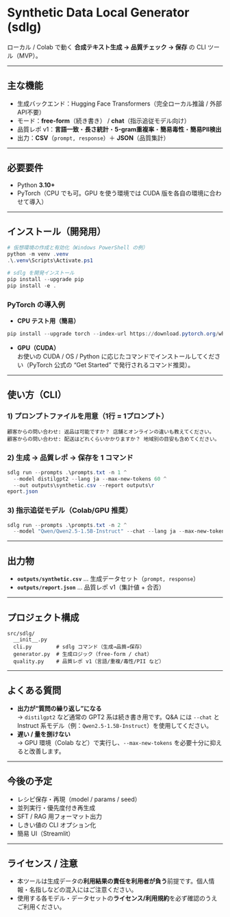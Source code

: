 # Synthetic Data Local Generator (sdlg)

ローカル / Colab で動く **合成テキスト生成 → 品質チェック → 保存** の CLI ツール（MVP）。

---

## 主な機能
- 生成バックエンド：Hugging Face Transformers（完全ローカル推論 / 外部API不要）
- モード：**free-form**（続き書き） / **chat**（指示追従モデル向け）
- 品質レポ v1：**言語一致**・**長さ統計**・**5-gram重複率**・**簡易毒性**・**簡易PII検出**
- 出力：**CSV**（`prompt, response`）＋ **JSON**（品質集計）

---

## 必要要件
- Python **3.10+**
- PyTorch（CPU でも可。GPU を使う環境では CUDA 版を各自の環境に合わせて導入）

---

## インストール（開発用）
```powershell
# 仮想環境の作成と有効化（Windows PowerShell の例）
python -m venv .venv
.\.venv\Scripts\Activate.ps1

# sdlg を開発インストール
pip install --upgrade pip
pip install -e .
```

### PyTorch の導入例
- **CPU テスト用（簡易）**
```powershell
pip install --upgrade torch --index-url https://download.pytorch.org/whl/cpu
```
- **GPU（CUDA）**  
  お使いの CUDA / OS / Python に応じたコマンドでインストールしてください（PyTorch 公式の “Get Started” で発行されるコマンド推奨）。

---

## 使い方（CLI）

### 1) プロンプトファイルを用意（1行 = 1プロンプト）
```text
顧客からの問い合わせ: 返品は可能ですか？ 店舗とオンラインの違いも教えてください。
顧客からの問い合わせ: 配送はどれくらいかかりますか？ 地域別の目安も含めてください。
```

### 2) 生成 → 品質レポ → 保存を 1 コマンド
```powershell
sdlg run --prompts .\prompts.txt -n 1 ^
  --model distilgpt2 --lang ja --max-new-tokens 60 ^
  --out outputs\synthetic.csv --report outputs\report.json
```

### 3) 指示追従モデル（Colab/GPU 推奨）
```powershell
sdlg run --prompts .\prompts.txt -n 2 ^
  --model "Qwen/Qwen2.5-1.5B-Instruct" --chat --lang ja --max-new-tokens 120
```

---

## 出力物
- **`outputs/synthetic.csv`** … 生成データセット（`prompt, response`）
- **`outputs/report.json`** … 品質レポ v1（集計値 + 合否）

---

## プロジェクト構成
```text
src/sdlg/
  __init__.py
  cli.py        # sdlg コマンド（生成→品質→保存）
  generator.py  # 生成ロジック（free-form / chat）
  quality.py    # 品質レポ v1（言語/重複/毒性/PII など）
```

---

## よくある質問
- **出力が“質問の繰り返し”になる**  
  → `distilgpt2` など通常の GPT2 系は続き書き用です。Q&A には `--chat` と Instruct 系モデル（例：`Qwen2.5-1.5B-Instruct`）を使用してください。  
- **遅い / 量を捌けない**  
  → GPU 環境（Colab など）で実行し、`--max-new-tokens` を必要十分に抑えると改善します。

---

## 今後の予定
- レシピ保存・再現（model / params / seed）
- 並列実行・優先度付き再生成
- SFT / RAG 用フォーマット出力
- しきい値の CLI オプション化
- 簡易 UI（Streamlit）

---

## ライセンス / 注意
- 本ツールは生成データの**利用結果の責任を利用者が負う**前提です。個人情報・名指しなどの混入にはご注意ください。
- 使用する各モデル・データセットの**ライセンス/利用規約**を必ず確認のうえご利用ください。
